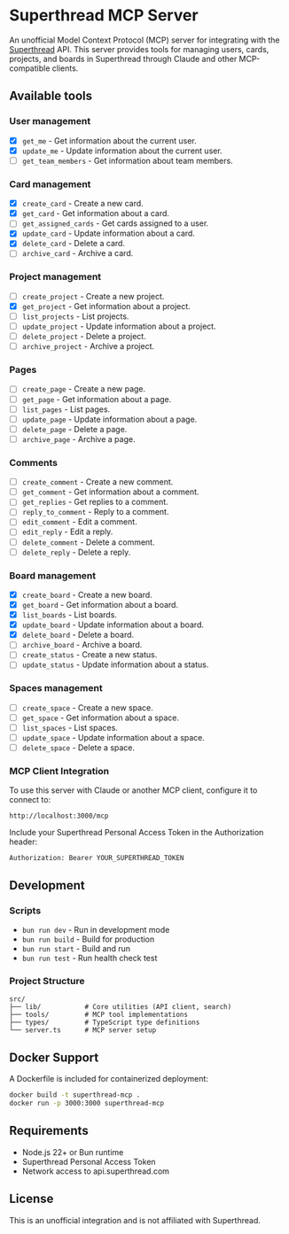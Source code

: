 # Superthread MCP Server

An unofficial Model Context Protocol (MCP) server for integrating with the [Superthread](https://superthread.com) API. This server provides tools for managing users, cards, projects, and boards in Superthread through Claude and other MCP-compatible clients.

## Available tools

### User management

- [x] `get_me` - Get information about the current user.
- [x] `update_me` - Update information about the current user.
- [ ] `get_team_members` - Get information about team members.

### Card management

- [x] `create_card` - Create a new card.
- [x] `get_card` - Get information about a card.
- [ ] `get_assigned_cards` - Get cards assigned to a user.
- [x] `update_card` - Update information about a card.
- [x] `delete_card` - Delete a card.
- [ ] `archive_card` - Archive a card.

### Project management

- [ ] `create_project` - Create a new project.
- [x] `get_project` - Get information about a project.
- [ ] `list_projects` - List projects.
- [ ] `update_project` - Update information about a project.
- [ ] `delete_project` - Delete a project.
- [ ] `archive_project` - Archive a project.

### Pages

- [ ] `create_page` - Create a new page.
- [ ] `get_page` - Get information about a page.
- [ ] `list_pages` - List pages.
- [ ] `update_page` - Update information about a page.
- [ ] `delete_page` - Delete a page.
- [ ] `archive_page` - Archive a page.

### Comments

- [ ] `create_comment` - Create a new comment.
- [ ] `get_comment` - Get information about a comment.
- [ ] `get_replies` - Get replies to a comment.
- [ ] `reply_to_comment` - Reply to a comment.
- [ ] `edit_comment` - Edit a comment.
- [ ] `edit_reply` - Edit a reply.
- [ ] `delete_comment` - Delete a comment.
- [ ] `delete_reply` - Delete a reply.

### Board management

- [x] `create_board` - Create a new board.
- [x] `get_board` - Get information about a board.
- [x] `list_boards` - List boards.
- [x] `update_board` - Update information about a board.
- [x] `delete_board` - Delete a board.
- [ ] `archive_board` - Archive a board.
- [ ] `create_status` - Create a new status.
- [ ] `update_status` - Update information about a status.

### Spaces management

- [ ] `create_space` - Create a new space.
- [ ] `get_space` - Get information about a space.
- [ ] `list_spaces` - List spaces.
- [ ] `update_space` - Update information about a space.
- [ ] `delete_space` - Delete a space.

### MCP Client Integration

To use this server with Claude or another MCP client, configure it to connect to:
```
http://localhost:3000/mcp
```

Include your Superthread Personal Access Token in the Authorization header:
```
Authorization: Bearer YOUR_SUPERTHREAD_TOKEN
```

## Development

### Scripts
- `bun run dev` - Run in development mode
- `bun run build` - Build for production
- `bun run start` - Build and run
- `bun run test` - Run health check test

### Project Structure
```
src/
├── lib/           # Core utilities (API client, search)
├── tools/         # MCP tool implementations
├── types/         # TypeScript type definitions
└── server.ts      # MCP server setup
```

## Docker Support

A Dockerfile is included for containerized deployment:
```bash
docker build -t superthread-mcp .
docker run -p 3000:3000 superthread-mcp
```

## Requirements

- Node.js 22+ or Bun runtime
- Superthread Personal Access Token
- Network access to api.superthread.com

## License

This is an unofficial integration and is not affiliated with Superthread.
